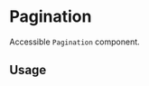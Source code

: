 # Pagination

Accessible `Pagination` component.

<!-- INJECT_TOC -->

## Usage

<!-- IMPORT_EXAMPLE src/pagination/stories/__js/Pagination.component.jsx -->

<!-- CODESANDBOX
link_title: Pagination - Open On Sandbox
js: src/pagination/stories/__js/Pagination.component.jsx
-->

<!-- INJECT_COMPOSITION src/pagination -->

<!-- INJECT_PROPS src/pagination -->
